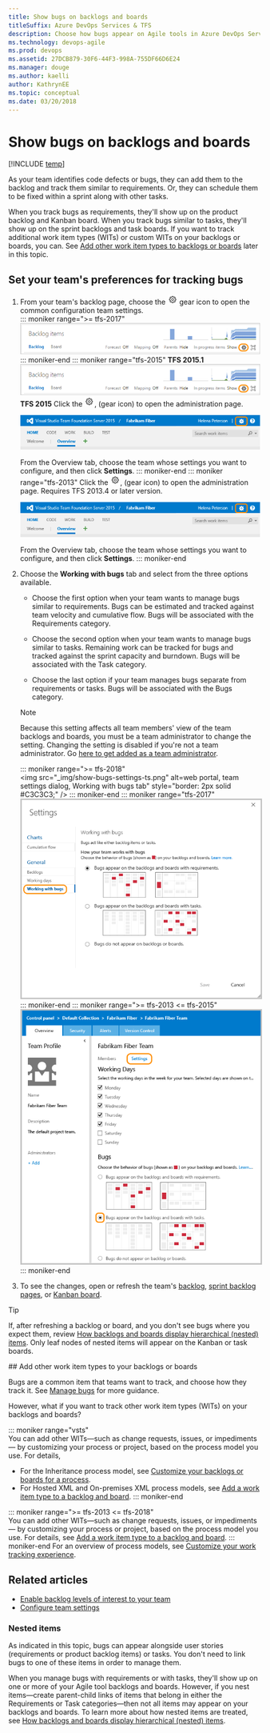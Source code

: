 ```yaml
---
title: Show bugs on backlogs and boards
titleSuffix: Azure DevOps Services & TFS 
description: Choose how bugs appear on Agile tools in Azure DevOps Services & Team Foundation Server 
ms.technology: devops-agile
ms.prod: devops
ms.assetid: 27DCB879-30F6-44F3-998A-755DF66D6E24
ms.manager: douge
ms.author: kaelli
author: KathrynEE
ms.topic: conceptual
ms.date: 03/20/2018
---
```


# Show bugs on backlogs and boards  


[!INCLUDE [temp](../../_shared/version-vsts-tfs-all-versions.md)]


As your team identifies code defects or bugs, they can add them to the backlog and track them similar to requirements. Or, they can schedule them to be fixed within a sprint along with other tasks. 
 
When you track bugs as requirements, they'll show up on the product backlog and Kanban board. When you track bugs similar to tasks, they'll show up on the sprint backlogs and task boards. If you want to track additional work item types (WITs) or custom WITs on your backlogs or boards, you can. See [Add other work item types to backlogs or boards](#add-other-wits) later in this topic.

## Set your team's preferences for tracking bugs  

1. From your team's backlog page, choose the ![](../../_img/icons/gear-icon.png) gear icon to open the common configuration team settings.  
	::: moniker range=">= tfs-2017"  
	![Backlog board, open team settings](../../boards/backlogs/_img/organize-backlog-open-ccdialog.png) 
	::: moniker-end
	::: moniker range="tfs-2015" 
	**TFS 2015.1**
	![Backlog board, open team settings](../../boards/backlogs/_img/organize-backlog-open-ccdialog.png) 
	**TFS 2015**
	Click the ![gear icon](../../_img/icons/gear-icon.png), (gear icon) to open the administration page.  

	![Gear icon provides access to admin pages](../../boards/_img/icons/ALM_OpenAdminContext.png)

	From the Overview tab, choose the team whose settings you want to configure, and then click **Settings**.
	::: moniker-end
	::: moniker range="tfs-2013"
	Click the ![gear icon](../../_img/icons/gear-icon.png), (gear icon) to open the administration page. Requires TFS 2013.4 or later version.  

	![Gear icon provides access to admin pages](../../boards/_img/icons/ALM_OpenAdminContext.png)

	From the Overview tab, choose the team whose settings you want to configure, and then click **Settings**.
	::: moniker-end

2. Choose the **Working with bugs** tab and select from the three options available.

	* Choose the first option when your team wants to manage bugs similar to requirements. Bugs can be estimated and tracked against team velocity and cumulative flow. Bugs will be associated with the Requirements category.  

	* Choose the second option when your team wants to manage bugs similar to tasks. Remaining work can be tracked for bugs and tracked against the sprint capacity and burndown. Bugs will be associated with the Task category. 

	* Choose the last option if your team manages bugs separate from requirements or tasks. Bugs will be associated with the Bugs category. 

	> [!NOTE]    
	> Because this setting affects all team members' view of the team backlogs and boards, you must be a team administrator to change the setting. Changing the setting is disabled if you're not a team administrator. Go [here to get added as a team administrator](../../organizations/settings/add-team-administrator.md).
	
	::: moniker range=">= tfs-2018"  	
	<img src="_img/show-bugs-settings-ts.png" alt=web portal, team settings dialog, Working with bugs tab" style="border: 2px solid #C3C3C3;" />
	::: moniker-end
	::: moniker range="tfs-2017"     
	<img src="_img/show-bugs-settings-2017.png" alt="TFS, web portal, team settings dialog, Working with bugs tab" style="border: 2px solid #C3C3C3;" />
	::: moniker-end
	::: moniker range=">= tfs-2013 <= tfs-2015"  
	<img src="_img/team-settings.png" alt="TFS 2015, web portal, team settings admin page, Working with bugs" style="border: 2px solid #C3C3C3;" />
	::: moniker-end 

3. To see the changes, open or refresh the team's [backlog](../../boards/backlogs/create-your-backlog.md), [sprint backlog pages](../../boards/sprints/assign-work-sprint.md), or [Kanban board](../../boards/boards/kanban-basics.md).

> [!TIP]  
> If, after refreshing a backlog or board, and you don't see bugs where you expect them, review [How backlogs and boards display hierarchical (nested) items](../../boards/backlogs/resolve-backlog-reorder-issues.md). Only leaf nodes of nested items will appear on the Kanban or task boards.  


<a id="add-other-wits" /> 
## Add other work item types to your backlogs or boards

Bugs are a common item that teams want to track, and choose how they track it. See [Manage bugs](../../boards/backlogs/manage-bugs.md) for more guidance. 

However, what if you want to track other work item types (WITs) on your backlogs and boards?  

::: moniker range="vsts"  
You can add other WITs&#8212;such as change requests, issues, or impediments&#8212; by customizing your process or project, based on the process model you use. For details,  
- For the Inheritance process model, see [Customize your backlogs or boards for a process](work/customize-process-backlogs-boards.md).   
- For Hosted XML and On-premises XML process models, see [Add a work item type to a backlog and board](../../reference/add-wits-to-backlogs-and-boards.md).
::: moniker-end

::: moniker range=">= tfs-2013 <= tfs-2018"    
You can add other WITs&#8212;such as change requests, issues, or impediments&#8212; by customizing your process or project, based on the process model you use. For details, see [Add a work item type to a backlog and board](../../reference/add-wits-to-backlogs-and-boards.md).
::: moniker-end
For an overview of process models, see [Customize your work tracking experience](../../reference/customize-work.md).  


## Related articles
- [Enable backlog levels of interest to your team](select-backlog-navigation-levels.md) 
- [Configure team settings](configure-team-settings.md)  

### Nested items  
As indicated in this topic, bugs can appear alongside user stories (requirements or product backlog items) or tasks. You don't need to link bugs to one of these items in order to manage them.

When you manage bugs with requirements or with tasks, they'll show up on one or more of your Agile tool backlogs and boards. However, if you nest items&mdash;create parent-child links of items that belong in either the Requirements or Task categories&mdash;then not all items may appear on your backlogs and boards. To learn more about how nested items are treated, see [How backlogs and boards display hierarchical (nested) items](../../boards/backlogs/resolve-backlog-reorder-issues.md).
